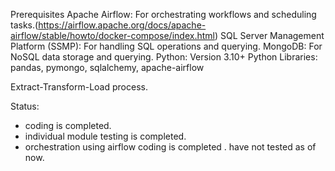 Prerequisites
Apache Airflow: For orchestrating workflows and scheduling tasks.(https://airflow.apache.org/docs/apache-airflow/stable/howto/docker-compose/index.html)
SQL Server Management Platform (SSMP): For handling SQL operations and querying.
MongoDB: For NoSQL data storage and querying.
Python: Version 3.10+
Python Libraries: pandas, pymongo, sqlalchemy, apache-airflow


Extract-Transform-Load process.


Status:
- coding is completed.
- individual module testing is completed.
- orchestration using airflow coding is completed . have not tested as of now.
 
